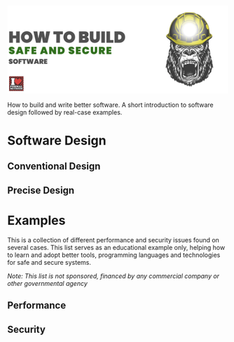 <img src="/docs/img/safe-secure6.png" />

How to build and write better software. A short introduction to software design followed by real-case examples.

# Software Design
## Conventional Design
## Precise Design

# Examples
This is a collection of different performance and security issues found on several cases. This list serves as an educational example only, helping how to learn and adopt better tools, programming languages and technologies for safe and secure systems. 

_Note: This list is not sponsored, financed by any commercial company or other governmental agency_

## Performance

## Security
